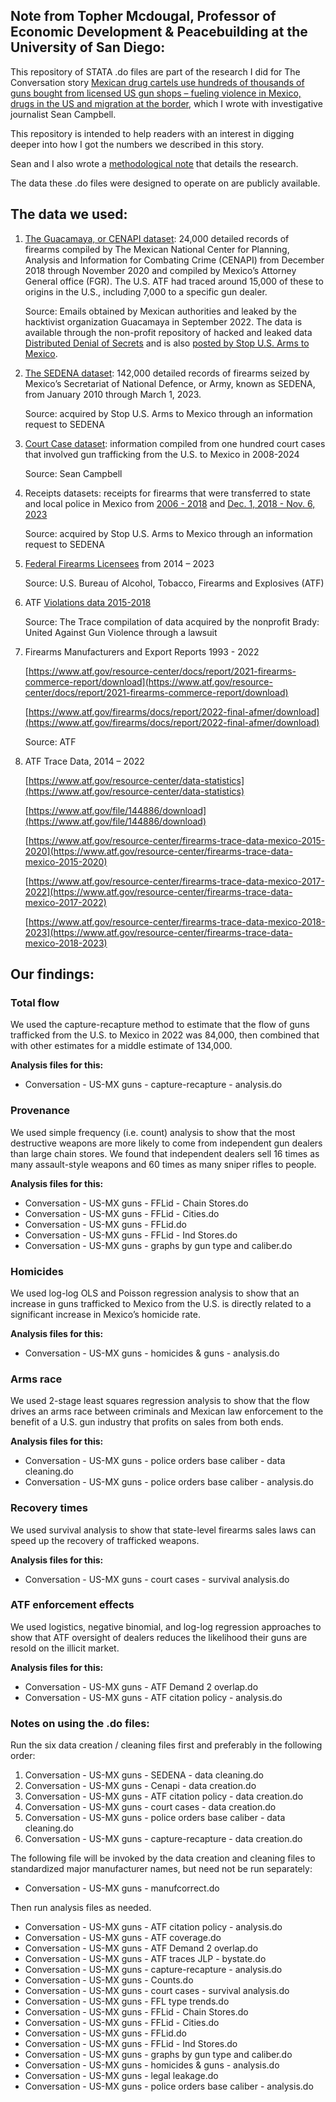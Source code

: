 ## Note from Topher Mcdougal, Professor of Economic Development & Peacebuilding at the University of San Diego:

This repository of STATA .do files are part of the research I did for The Conversation story [Mexican drug cartels use hundreds of thousands of guns bought from licensed US gun shops – fueling violence in Mexico, drugs in the US and migration at the border](https://stories.theconversation.com/mexican-drug-cartels-use-hundreds-of-thousands-of-guns-bought-from-licensed-us-gun-shops-fueling-violence-in-mexico-drugs-in-the-u-s-and-migration-at-the-border/index.html), which I wrote with investigative journalist Sean Campbell.

This repository is intended to help readers with an interest in digging deeper into how I got the numbers we described in this story.  

Sean and I also wrote a [methodological note](https://www.documentcloud.org/documents/25906369-us-mx-firearms-methodology-v8-final/) that details the research.

The data these .do files were designed to operate on are publicly available.


## The data we used:



1. [The Guacamaya, or CENAPI dataset](https://stopusarmstomexico.org/wp-content/uploads/2024/05/ARMAS-RASTREADAS-DE-EUA_31-12-2018_25-11-2020.xlsx): 24,000 detailed records of firearms compiled by The Mexican National Center for Planning, Analysis and Information for Combating Crime	(CENAPI) from December 2018 through November 2020 and compiled by Mexico’s Attorney General office (FGR). The U.S. ATF had traced around 15,000 of these to origins in the U.S., including 7,000 to a specific gun dealer.


	Source: Emails obtained by Mexican authorities and leaked by the hacktivist organization Guacamaya in September 2022. The data is available through the non-profit repository of hacked and leaked data [Distributed Denial of Secrets](https://ddosecrets.com/article/secretaria-de-la-defensa-nacional-de-mexico) and is also [posted by Stop U.S. Arms to Mexico](https://stopusarmstomexico.org/wp-content/uploads/2024/05/ARMAS-RASTREADAS-DE-EUA_31-12-2018_25-11-2020.xlsx).

2. [The SEDENA dataset](https://docs.google.com/spreadsheets/d/1Bm5ROCheEB5pex2l3yaVT0g2jU_6M7WW/edit?usp=drive_link&ouid=100832007414273366079&rtpof=true&sd=true): 142,000 detailed records of firearms seized by Mexico’s Secretariat of National Defence, or Army, known as SEDENA, from January 2010 through  March 1, 2023.

	Source: acquired by Stop U.S. Arms to Mexico through an information request to SEDENA

3. [Court Case dataset](https://github.com/tophermcd/US-MX-flows_The-Conversation/blob/main/Court%20case%20dataset.csv): information compiled from one hundred court cases that involved gun trafficking from the U.S. to Mexico in 2008-2024

	Source: Sean Campbell

4. Receipts datasets: receipts for firearms that were transferred to state and local police in Mexico from [2006 - 2018](https://stopusarmstomexico.org/wp-content/uploads/2020/12/Armas_Policias_Mexico.xlsx) and [Dec. 1, 2018 - Nov. 6, 2023](https://stopusarmstomexico.org/wp-content/uploads/2024/06/Facturas-SEDENA-2019-2023-web.xlsx)

	Source: acquired by Stop U.S. Arms to Mexico through an information request to SEDENA

5. [Federal Firearms Licensees](https://www.atf.gov/firearms/listing-federal-firearms-licensees) from 2014 – 2023

	Source: U.S. Bureau of Alcohol, Tobacco, Firearms and Explosives (ATF)

6. ATF [Violations data 2015-2018](https://projects.thetrace.org/inspections/violation/)

	Source: The Trace compilation of data acquired by the nonprofit Brady: United Against Gun Violence through a lawsuit

7. Firearms Manufacturers and Export Reports 1993 - 2022

	[https://www.atf.gov/resource-center/docs/report/2021-firearms-commerce-report/download](https://www.atf.gov/resource-center/docs/report/2021-firearms-commerce-report/download)


	[https://www.atf.gov/firearms/docs/report/2022-final-afmer/download](https://www.atf.gov/firearms/docs/report/2022-final-afmer/download)


	Source: ATF

8. ATF Trace Data, 2014 – 2022

	[https://www.atf.gov/resource-center/data-statistics](https://www.atf.gov/resource-center/data-statistics)


	[https://www.atf.gov/file/144886/download](https://www.atf.gov/file/144886/download)


	[https://www.atf.gov/resource-center/firearms-trace-data-mexico-2015-2020](https://www.atf.gov/resource-center/firearms-trace-data-mexico-2015-2020)


	[https://www.atf.gov/resource-center/firearms-trace-data-mexico-2017-2022](https://www.atf.gov/resource-center/firearms-trace-data-mexico-2017-2022)


	[https://www.atf.gov/resource-center/firearms-trace-data-mexico-2018-2023](https://www.atf.gov/resource-center/firearms-trace-data-mexico-2018-2023)



## Our findings:


### Total flow

We used the capture-recapture method to estimate that the flow of guns trafficked from the U.S. to Mexico in 2022 was 84,000, then combined that with other estimates for a middle estimate of 134,000.

**Analysis files for this:**

* Conversation - US-MX guns - capture-recapture - analysis.do


### Provenance

We used simple frequency (i.e. count) analysis to show that the most destructive weapons are more likely to come from independent gun dealers than large chain stores. We found that independent dealers sell 16 times as many assault-style weapons and 60 times as many sniper rifles to people.

**Analysis files for this:**



* Conversation - US-MX guns - FFLid - Chain Stores.do
* Conversation - US-MX guns - FFLid - Cities.do
* Conversation - US-MX guns - FFLid.do
* Conversation - US-MX guns - FFLid - Ind Stores.do
* Conversation - US-MX guns - graphs by gun type and caliber.do


### Homicides

We used log-log OLS and Poisson regression analysis to show that an increase in guns trafficked to Mexico from the U.S. is directly related to a significant increase in Mexico’s homicide rate.

**Analysis files for this:**



* Conversation - US-MX guns - homicides & guns - analysis.do


### Arms race

We used 2-stage least squares regression analysis to show that the flow drives an arms race between criminals and Mexican law enforcement to the benefit of a U.S. gun industry that profits on sales from both ends.

**Analysis files for this:**



* Conversation - US-MX guns - police orders base caliber - data cleaning.do
* Conversation - US-MX guns - police orders base caliber - analysis.do


### Recovery times

We used survival analysis to show that state-level firearms sales laws can speed up the recovery of trafficked weapons.

**Analysis files for this:**



* Conversation - US-MX guns - court cases - survival analysis.do


### ATF enforcement effects

We used logistics, negative binomial, and log-log regression approaches to show that ATF oversight of dealers reduces the likelihood their guns are resold on the illicit market.

**Analysis files for this:**



* Conversation - US-MX guns - ATF Demand 2 overlap.do
* Conversation - US-MX guns - ATF citation policy - analysis.do


### Notes on using the .do files:

Run the six data creation / cleaning files first and preferably in the following order:



1. Conversation - US-MX guns - SEDENA - data cleaning.do
2. Conversation - US-MX guns - Cenapi - data creation.do
3. Conversation - US-MX guns - ATF citation policy - data creation.do
4. Conversation - US-MX guns - court cases - data creation.do
5. Conversation - US-MX guns - police orders base caliber - data cleaning.do
6. Conversation - US-MX guns - capture-recapture - data creation.do

The following file will be invoked by the data creation and cleaning files to standardized major manufacturer names, but need not be run separately:



* Conversation - US-MX guns - manufcorrect.do

Then run analysis files as needed.



* Conversation - US-MX guns - ATF citation policy - analysis.do
* Conversation - US-MX guns - ATF coverage.do
* Conversation - US-MX guns - ATF Demand 2 overlap.do
* Conversation - US-MX guns - ATF traces JLP - bystate.do
* Conversation - US-MX guns - capture-recapture - analysis.do
* Conversation - US-MX guns - Counts.do
* Conversation - US-MX guns - court cases - survival analysis.do
* Conversation - US-MX guns - FFL type trends.do
* Conversation - US-MX guns - FFLid - Chain Stores.do
* Conversation - US-MX guns - FFLid - Cities.do
* Conversation - US-MX guns - FFLid.do
* Conversation - US-MX guns - FFLid - Ind Stores.do
* Conversation - US-MX guns - graphs by gun type and caliber.do
* Conversation - US-MX guns - homicides & guns - analysis.do
* Conversation - US-MX guns - legal leakage.do
* Conversation - US-MX guns - police orders base caliber - analysis.do

